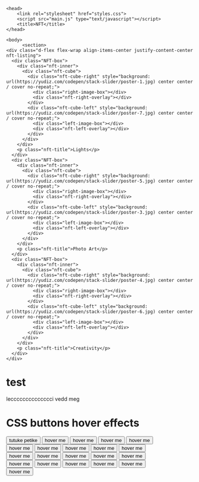 <html lang="en">

    <head>
        <link rel="stylesheet" href="styles.css">
        <script src="main.js" type="text/javascript"></script>
        <title>NFT</title>
    </head>

    <body>
          <section>
    <div class="d-flex flex-wrap align-items-center justify-content-center nft-listing">
      <div class="NFT-box">
        <div class="nft-inner">
          <div class="nft-cube">
            <div class="nft-cube-right" style="background: url(https://yudiz.com/codepen/stack-slider/poster-1.jpg) center center / cover no-repeat;">
              <div class="right-image-box"></div>
              <div class="nft-right-overlay"></div>
            </div>
            <div class="nft-cube-left" style="background: url(https://yudiz.com/codepen/stack-slider/poster-7.jpg) center center / cover no-repeat;">
              <div class="left-image-box"></div>
              <div class="nft-left-overlay"></div>
            </div>
          </div>
        </div>
        <p class="nft-title">Lights</p>
      </div>
      <div class="NFT-box">
        <div class="nft-inner">
          <div class="nft-cube">
            <div class="nft-cube-right" style="background: url(https://yudiz.com/codepen/stack-slider/poster-5.jpg) center center / cover no-repeat;">
              <div class="right-image-box"></div>
              <div class="nft-right-overlay"></div>
            </div>
            <div class="nft-cube-left" style="background: url(https://yudiz.com/codepen/stack-slider/poster-3.jpg) center center / cover no-repeat;">
              <div class="left-image-box"></div>
              <div class="nft-left-overlay"></div>
            </div>
          </div>
        </div>
        <p class="nft-title">Photo Art</p>
      </div>
      <div class="NFT-box">
        <div class="nft-inner">
          <div class="nft-cube">
            <div class="nft-cube-right" style="background: url(https://yudiz.com/codepen/stack-slider/poster-4.jpg) center center / cover no-repeat;">
              <div class="right-image-box"></div>
              <div class="nft-right-overlay"></div>
            </div>
            <div class="nft-cube-left" style="background: url(https://yudiz.com/codepen/stack-slider/poster-6.jpg) center center / cover no-repeat;">
              <div class="left-image-box"></div>
              <div class="nft-left-overlay"></div>
            </div>
          </div>
        </div>
        <p class="nft-title">Creativity</p>
      </div>
    </div>
  </section>
        <h1>test</h1>
        <p>lecccccccccccccci vedd meg</p>
        <h1>CSS buttons hover effects</h1>
<div class="btn-holder">
  <button class="btn btn-1 hover-filled-slide-down">
    <span>tutuke petike</span>
  </button>
  <button class="btn btn-1 hover-filled-slide-up">
    <span>hover me</span>
  </button>
  <button class="btn btn-1 hover-filled-slide-left">
    <span>hover me</span>
  </button>
  <button class="btn btn-1 hover-filled-slide-right">
    <span>hover me</span>
  </button>
  <button class="btn btn-1 hover-filled-opacity">
    <span>hover me</span>
  </button>
</div>
<div class="btn-holder">
  <button class="btn btn-2 hover-slide-down">
    <span>hover me</span>
  </button>
  <button class="btn btn-2 hover-slide-up">
    <span>hover me</span>
  </button>
  <button class="btn btn-2 hover-slide-left">
    <span>hover me</span>
  </button>
  <button class="btn btn-2 hover-slide-right">
    <span>hover me</span>
  </button>
  <button class="btn btn-2 hover-opacity">
    <span>hover me</span>
  </button>
</div>
<div class='btn-holder'>
  <button class="btn btn-3 hover-border-1">
    <span>hover me</span>
  </button>
  <button class="btn btn-3 hover-border-2">
    <span>hover me</span>
  </button>
  <button class="btn btn-3 hover-border-3">
    <span>hover me</span>
  </button>
  <button class="btn btn-3 hover-border-4">
    <span>hover me</span>
  </button>
  <button class="btn btn-3 hover-border-5">
    <span>hover me</span>
  </button>
</div>
<div class="btn-holder">
  <button class="btn btn-4 hover-border-6">
    <span>hover me</span>
  </button>
  <button class="btn btn-4 hover-border-7">
    <span>hover me</span>
  </button>
  <button class="btn btn-4 hover-border-8">
    <span>hover me</span>
  </button>
  <button class="btn btn-4 hover-border-9">
    <span>hover me</span>
  </button>
  <button class="btn btn-4 hover-border-10">
    <span>hover me</span>
  </button>
</div>
<div class="btn-holder">
  <button class="btn btn-5 hover-border-11">
    <span>hover me</span>
  </button>
</div>
    </body>

</html>
